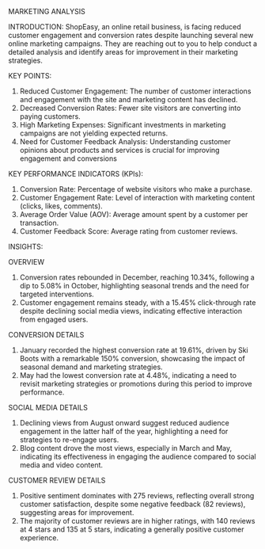 MARKETING ANALYSIS

INTRODUCTION: ShopEasy, an online retail business, is facing reduced customer engagement and conversion rates despite launching several new online marketing campaigns. They are reaching out to you to help conduct a detailed analysis and identify areas for improvement in their marketing strategies.

KEY POINTS:
1. Reduced Customer Engagement: The number of customer interactions and engagement with the site and marketing content has declined.
2. Decreased Conversion Rates: Fewer site visitors are converting into paying customers.
3. High Marketing Expenses: Significant investments in marketing campaigns are not yielding expected returns.
4. Need for Customer Feedback Analysis: Understanding customer opinions about products and services is crucial for improving engagement and conversions

KEY PERFORMANCE INDICATORS (KPIs):
1. Conversion Rate: Percentage of website visitors who make a purchase.
2. Customer Engagement Rate: Level of interaction with marketing content (clicks, likes, comments).
3. Average Order Value (AOV): Average amount spent by a customer per transaction.
4. Customer Feedback Score: Average rating from customer reviews.

INSIGHTS:
  
OVERVIEW
  1. Conversion rates rebounded in December, reaching 10.34%, following a dip to 5.08% in October, highlighting seasonal trends and the need for targeted interventions.
  2. Customer engagement remains steady, with a 15.45% click-through rate despite declining social media views, indicating effective interaction from engaged users.

CONVERSION DETAILS
  1. January recorded the highest conversion rate at 19.61%, driven by Ski Boots with a remarkable 150% conversion, showcasing the impact of seasonal demand and marketing strategies.
  2. May had the lowest conversion rate at 4.48%, indicating a need to revisit marketing strategies or promotions during this period to improve performance.

SOCIAL MEDIA DETAILS
  1. Declining views from August onward suggest reduced audience engagement in the latter half of the year, highlighting a need for strategies to re-engage users.
  2. Blog content drove the most views, especially in March and May, indicating its effectiveness in engaging the audience compared to social media and video content.

CUSTOMER REVIEW DETAILS
  1. Positive sentiment dominates with 275 reviews, reflecting overall strong customer satisfaction, despite some negative feedback (82 reviews), suggesting areas for improvement.
  2. The majority of customer reviews are in higher ratings, with 140 reviews at 4 stars and 135 at 5 stars, indicating a generally positive customer experience.














